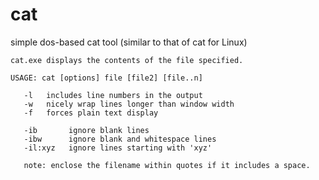 cat
===

simple dos-based cat tool (similar to that of cat for Linux)


    cat.exe displays the contents of the file specified.

    USAGE: cat [options] file [file2] [file..n]

       -l   includes line numbers in the output
       -w   nicely wrap lines longer than window width
       -f   forces plain text display

       -ib       ignore blank lines
       -ibw      ignore blank and whitespace lines
       -il:xyz   ignore lines starting with 'xyz'

       note: enclose the filename within quotes if it includes a space.
